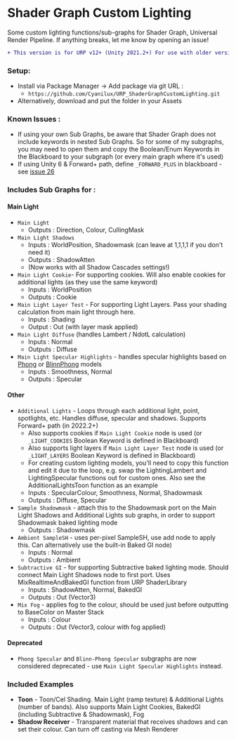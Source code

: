 # Shader Graph Custom Lighting
Some custom lighting functions/sub-graphs for Shader Graph, Universal Render Pipeline. If anything breaks, let me know by opening an issue!

```diff
+ This version is for URP v12+ (Unity 2021.2+) For use with older versions use the v8 branch!
```

### Setup:
- Install via Package Manager → Add package via git URL : 
  - `https://github.com/Cyanilux/URP_ShaderGraphCustomLighting.git`
- Alternatively, download and put the folder in your Assets

### Known Issues : 
- If using your own Sub Graphs, be aware that Shader Graph does not include keywords in nested Sub Graphs. So for some of my subgraphs, you may need to open them and copy the Boolean/Enum Keywords in the Blackboard to your subgraph (or every main graph where it's used)
- If using Unity 6 & Forward+ path, define `_FORWARD_PLUS` in blackboard - see [issue 26](https://github.com/Cyanilux/URP_ShaderGraphCustomLighting/issues/26)

### Includes Sub Graphs for :

#### Main Light
- `Main Light`
  - Outputs : Direction, Colour, CullingMask
- `Main Light Shadows`
  - Inputs : WorldPosition, Shadowmask (can leave at 1,1,1,1 if you don't need it)
  - Outputs : ShadowAtten
  - (Now works with all Shadow Cascades settings!)
- `Main Light Cookie`- For supporting cookies. Will also enable cookies for additional lights (as they use the same keyword)
  - Inputs : WorldPosition
  - Outputs : Cookie
- `Main Light Layer Test` - For supporting Light Layers. Pass your shading calculation from main light through here.
  - Inputs : Shading
  - Output : Out (with layer mask applied)
- `Main Light Diffuse` (handles Lambert / NdotL calculation)
  - Inputs : Normal
  - Outputs : Diffuse
- `Main Light Specular Highlights` - handles specular highlights based on [Phong](https://en.wikipedia.org/wiki/Phong_reflection_model) or [BlinnPhong](https://en.wikipedia.org/wiki/Blinn%E2%80%93Phong_reflection_model) models
  - Inputs : Smoothness, Normal
  - Outputs : Specular

#### Other
- `Additional Lights` - Loops through each additional light, point, spotlights, etc. Handles diffuse, specular and shadows. Supports Forward+ path (in 2022.2+)
  - Also supports cookies if `Main Light Cookie` node is used (or `_LIGHT_COOKIES` Boolean Keyword is defined in Blackboard)
  - Also supports light layers if `Main Light Layer Test` node is used (or `_LIGHT_LAYERS` Boolean Keyword is defined in Blackboard)
  - For creating custom lighting models, you'll need to copy this function and edit it due to the loop, e.g. swap the LightingLambert and LightingSpecular functions out for custom ones. Also see the AdditionalLightsToon function as an example
  - Inputs : SpecularColour, Smoothness, Normal, Shadowmask
  - Outputs : Diffuse, Specular
- `Sample Shadowmask` - attach this to the Shadowmask port on the Main Light Shadows and Additional Lights sub graphs, in order to support Shadowmask baked lighting mode
  - Outputs : Shadowmask
- `Ambient SampleSH` - uses per-pixel SampleSH, use add node to apply this. Can alternatively use the built-in Baked GI node)
  - Inputs : Normal
  - Outputs : Ambient
- `Subtractive GI` - for supporting Subtractive baked lighting mode. Should connect Main Light Shadows node to first port. Uses MixRealtimeAndBakedGI function from URP ShaderLibrary
  - Inputs : ShadowAtten, Normal, BakedGI
  - Outputs : Out (Vector3)
- `Mix Fog` - applies fog to the colour, should be used just before outputting to BaseColor on Master Stack
  - Inputs : Colour
  - Outputs : Out (Vector3, colour with fog applied)
  
#### Deprecated
- `Phong Specular` and `Blinn-Phong Specular` subgraphs are now considered deprecated - use `Main Light Specular Highlights` instead.

### Included Examples
- **Toon** -  Toon/Cel Shading. Main Light (ramp texture) & Additional Lights (number of bands). Also supports Main Light Cookies, BakedGI (including Subtractive & Shadowmask), Fog
- **Shadow Receiver** - Transparent material that receives shadows and can set their colour. Can turn off casting via Mesh Renderer
